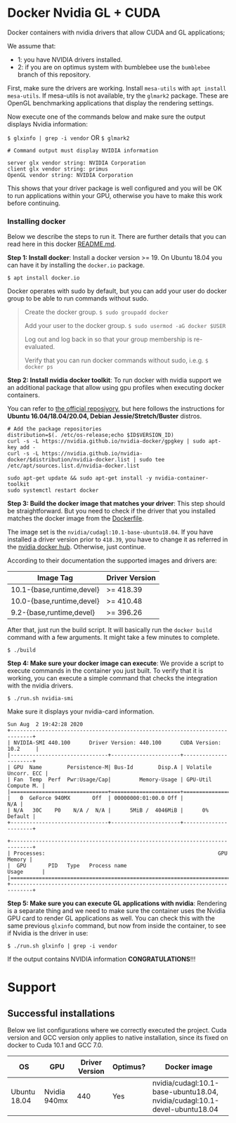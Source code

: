 # Docker Nvidia GL + CUDA 

Docker containers with nvidia drivers that allow CUDA and GL applications;

We assume  that:

- 1: you have NVIDIA drivers installed.
- 2: if you are on optimus system with bumblebee use the `bumblebee` branch of this repository.


First, make sure the drivers are working.  Install `mesa-utils` with `apt install mesa-utils`.
If mesa-utils is not available, try the `glmark2` package.
These are OpenGL benchmarking applications that display the rendering settings.

Now execute one of the commands below and make sure the output displays Nvidia information:

`$ glxinfo | grep -i vendor` OR `$ glmark2` 

```
# Command output must display NVIDIA information

server glx vendor string: NVIDIA Corporation
client glx vendor string: primus
OpenGL vendor string: NVIDIA Corporation
```

This shows that your driver package is well configured and you will be OK to run
applications within your GPU, otherwise you have to make this work before continuing.

### Installing docker

Below we describe the steps to run it. There are further details that you can read here in this docker [README.md](docker/RREADME.md).

__Step 1: Install docker__: Install a docker version >= 19. On Ubuntu 18.04 you can have it by installing the `docker.io` package.

`$ apt install docker.io`

Docker operates with sudo by default, but you can add your user do docker group to be able to run commands without sudo.

> Create the docker group. `$ sudo groupadd docker`
>
> Add your user to the docker group. `$ sudo usermod -aG docker $USER`
>
> Log out and log back in so that your group membership is re-evaluated.
>
> Verify that you can run docker commands without sudo, i.e.g. `$ docker ps`

__Step 2: Install nvidia docker toolkit__: To run docker with nvidia support we an additional package that allow using
gpu profiles when executing docker containers. 

You can refer to [the official reposiyory](https://github.com/NVIDIA/nvidia-docker),
but here follows the instructions for __Ubuntu 16.04/18.04/20.04, Debian Jessie/Stretch/Buster__ distros.

```
# Add the package repositories
distribution=$(. /etc/os-release;echo $ID$VERSION_ID)
curl -s -L https://nvidia.github.io/nvidia-docker/gpgkey | sudo apt-key add -
curl -s -L https://nvidia.github.io/nvidia-docker/$distribution/nvidia-docker.list | sudo tee /etc/apt/sources.list.d/nvidia-docker.list

sudo apt-get update && sudo apt-get install -y nvidia-container-toolkit
sudo systemctl restart docker
```

__Step 3: Build the docker image that matches your driver__: This step should be straightforward.
But you need to check if the driver that you installed matches the docker image from the [Dockerfile](Dockerfile).

The image set is the `nvidia/cudagl:10.1-base-ubuntu18.04`. If you have installed a driver version prior to `418.39`, you have to change it
as referred in the [nvidia docker hub](https://hub.docker.com/r/nvidia/cudagl). Otherwise, just continue.

According to their documentation the supported images and drivers are:

| Image Tag                 | Driver Version |
|---------------------------|----------------|
| 10.1-{base,runtime,devel} | >= 418.39      |
| 10.0-{base,runtime,devel} | >= 410.48      |
| 9.2-{base,runtime,devel}  | >= 396.26      |

 
After that, just run the build script. It will basically run the `docker build` command with a few arguments.
It might take a few minutes to complete.

`$ ./build`

__Step 4: Make sure your docker image can execute__: We provide a script to execute commands in the container you just built.
To verify that it is working, you can execute a simple command that checks the integration with the nvidia drivers.

`$ ./run.sh nvidia-smi`

Make sure it  displays your nvidia-card information.

```
Sun Aug  2 19:42:28 2020       
+-----------------------------------------------------------------------------+
| NVIDIA-SMI 440.100      Driver Version: 440.100      CUDA Version: 10.2     |
|-------------------------------+----------------------+----------------------+
| GPU  Name        Persistence-M| Bus-Id        Disp.A | Volatile Uncorr. ECC |
| Fan  Temp  Perf  Pwr:Usage/Cap|         Memory-Usage | GPU-Util  Compute M. |
|===============================+======================+======================|
|   0  GeForce 940MX       Off  | 00000000:01:00.0 Off |                  N/A |
| N/A   30C    P0    N/A /  N/A |      5MiB /  4046MiB |      0%      Default |
+-------------------------------+----------------------+----------------------+
                                                                               
+-----------------------------------------------------------------------------+
| Processes:                                                       GPU Memory |
|  GPU       PID   Type   Process name                             Usage      |
|=============================================================================|
+-----------------------------------------------------------------------------+
```

__Step 5: Make sure you can execute GL applications with nvidia__: Rendering
is a separate thing and we need to make sure the container uses the Nvidia GPU card
to render GL applications as well. You can check this with the same previous
`glxinfo` command, but now from inside the container, to see if Nvidia is the driver in use:

`
$ ./run.sh glxinfo | grep -i vendor
`

If the output contains NVIDIA information __CONGRATULATIONS__!!! 
# Support

## Successful installations

Below we list configurations where we correctly executed the project. Cuda version and GCC version only
applies to native installation, since its fixed on docker to Cuda 10.1 and GCC 7.0.

| OS           | GPU          | Driver Version | Optimus? | Docker image                           |
|--------------|--------------|----------------|----------|----------------------------------------|
| Ubuntu 18.04 | Nvidia 940mx | 440            | Yes      | nvidia/cudagl:10.1-base-ubuntu18.04, <br> nvidia/cudagl:10.1-devel-ubuntu18.04   |

